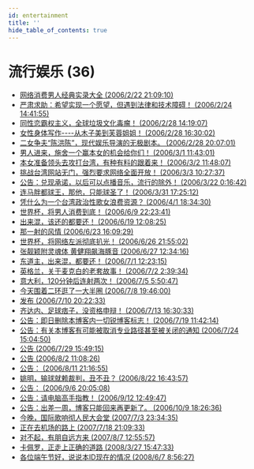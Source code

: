 ```yaml
---
id: entertainment
title: ''
hide_table_of_contents: true
---
```


<div style={{textAlign:'center', marginTop: '20px'}}>

# 流行娱乐 (36)
<div style={{fontWeight: 'normal', display: 'inline-block', textAlign: 'left'}}>

- [网络消费男人经典实录大全 (2006/2/22 21:09:10)](../entertainment/menconsumption.md)
- [严肃求助：希望实现一个愿望，但遇到法律和技术障碍！ (2006/2/24 14:41:55)](../entertainment/awish.md)
- [同性恋霸权主义，全球垃圾文化毒瘤！ (2006/2/28 14:19:07)](../entertainment/homoerotism.md)
- [女性身体写作----从木子美到芙蓉姐姐！ (2006/2/28 16:30:02)](../entertainment/bodywritting.md)
- [二女争夫“陈洪陈”，现代娱乐导演的无极剧本。 (2006/2/28 20:07:01)](../entertainment/2womencompete.md)
- [男人进来，施舍一个赢本女的机会给你们！ (2006/3/1 11:43:01)](../entertainment/mencomein.md)
- [本女准备领头去攻打台湾，有种有料的跟着来！ (2006/3/2 11:48:07)](../entertainment/attachtaiwan.md)
- [挑战台湾网站无门，强烈要求网络全面开放！ (2006/3/3 10:27:37)](../entertainment/nowaytotaiwanweb.md)
- [公告：兑现承诺，以后可以点播音乐，流行的除外！ (2006/3/22 0:16:42)](../entertainment/audiodj.md)
- [连马胖都球王，那他，只能球圣了！ (2006/3/31 17:25:12)](../entertainment/ballsaint.md)
- [凭什么为一个台湾政治性歌女浪费资源？ (2006/4/1 18:34:30)](../entertainment/taiwanalme.md)
- [世界杯，将男人消费到底！ (2006/6/9 22:23:41)](../entertainment/worldcup.md)
- [出来混，该还的都要还！ (2006/6/19 12:08:25)](../entertainment/allreturn.md)
- [那一射的风情 (2006/6/23 16:09:29)](../entertainment/thatshot.md)
- [世界杯，将网络左派彻底扒光！ (2006/6/26 21:55:02)](../entertainment/worldcupstriptheleft.md)
- [张靓颖附灵魂体 黄健翔飙海豚音 (2006/6/27 12:34:16)](../entertainment/huangjx.md)
- [东道主，出来混，都要还！ (2006/7/1 12:23:15)](../entertainment/thehost.md)
- [英格兰，关于麦克白的老套故事！ (2006/7/2 2:39:34)](../entertainment/macbeth.md)
- [意大利，120分钟后连射两次！ (2006/7/5 5:50:47)](../entertainment/twoshots.md)
- [今天围着二环逛了一大半圈 (2006/7/8 19:46:00)](../entertainment/aroundsecondring.md)
- [发布 (2006/7/10 20:22:33)](../entertainment/musicblog.md)
- [齐达内、足球痞子，没资格申辩！ (2006/7/13 16:30:33)](../entertainment/zidane.md)
- [公告：即日删除本博客内一切锐博客标志！ (2006/7/19 11:42:14)](../entertainment/statement0719.md)
- [公告：有关本博客有可能被取消专业路径甚至被关闭的通知 (2006/7/24 15:04:50)](../entertainment/statement0724.md)
- [公告 (2006/7/29 15:49:15)](../entertainment/statement0729.md)
- [公告 (2006/8/2 11:08:26)](../entertainment/statement0802.md)
- [公告： (2006/8/11 21:16:55)](../entertainment/statement0811.md)
- [姚明，输球就赖裁判，丑不丑？ (2006/8/22 16:43:57)](../entertainment/yaoming.md)
- [公告： (2006/9/6 20:05:08)](../entertainment/statement0906.md)
- [公告：请电脑高手指教！ (2006/9/12 12:49:47)](../entertainment/requestforhelp.md)
- [公告：出差一周，博客只能回来再更新了。 (2006/10/9 18:26:36)](../entertainment/statement1009.md)
- [今晚，国际歌响彻人民大会堂 (2007/7/3 23:34:35)](../entertainment/theinternationale.md)
- [正在去机场的路上 (2007/7/18 21:09:33)](../entertainment/onthewaytoairport.md)
- [对不起，有朋自远方来 (2007/8/7 12:55:57)](../entertainment/friendvisiting.md)
- [卡佩罗，正走上正确的道路 (2008/3/27 15:47:33)](../entertainment/capello.md)
- [各位端午节好，说说本ID现在的情况 (2008/6/7 8:56:27)](../entertainment/happydragonboatfestival.md)

</div>
</div>
